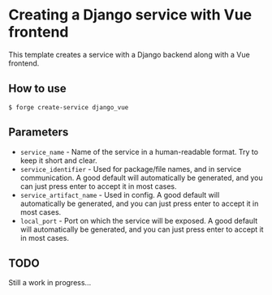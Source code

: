 # Creating a Django service with Vue frontend

This template creates a service with a Django backend along with a Vue frontend.

## How to use
```shell
$ forge create-service django_vue
```

## Parameters
- `service_name` - Name of the service in a human-readable format. Try to keep it short and clear.
- `service_identifier` - Used for package/file names, and in service communication. A good default will automatically be generated, and you can just press enter to accept it in most cases.
- `service_artifact_name` - Used in config. A good default will automatically be generated, and you can just press enter to accept it in most cases.
- `local_port` - Port on which the service will be exposed. A good default will automatically be generated, and you can just press enter to accept it in most cases.

## TODO
Still a work in progress...
